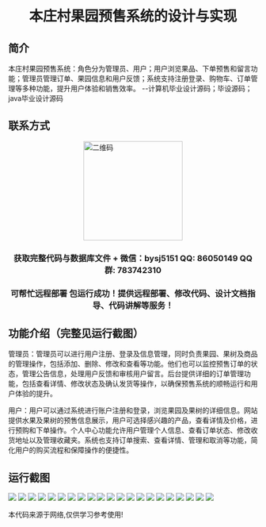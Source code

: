 <p><h1 align="center">本庄村果园预售系统的设计与实现</h1></p>

## 简介
本庄村果园预售系统：角色分为管理员、用户；用户浏览果品、下单预售和留言功能；管理员管理订单、果园信息和用户反馈；系统支持注册登录、购物车、订单管理等多种功能，提升用户体验和销售效率。    --计算机毕业设计源码；毕设源码；java毕业设计源码


## 联系方式
<img src="https://bs-1329754181.cos.ap-shanghai.myqcloud.com/wx.jpg" alt="二维码" style="display: block; margin: 0 auto;" width="200px">
<p><h3 align="center">获取完整代码与数据库文件 + 微信：bysj5151 QQ: 86050149 QQ群: 783742310</h3></p>
<p><h3 align="center">可帮忙远程部署 包运行成功！提供远程部署、修改代码、设计文档指导、代码讲解等服务！</h3></p>

## 功能介绍（完整见运行截图）
管理员：管理员可以进行用户注册、登录及信息管理，同时负责果园、果树及商品的管理操作，包括添加、删除、修改和查看等功能。他们也可以监控预售订单的状态，管理公告信息，处理用户反馈和审核用户留言。后台提供详细的订单管理功能，包括查看详情、修改状态及确认发货等操作，以确保预售系统的顺畅运行和用户体验的提升。

用户：用户可以通过系统进行账户注册和登录，浏览果园及果树的详细信息。网站提供水果及果树的预售信息展示，用户可选择感兴趣的产品，查看详情及价格，进行预购和下单操作。个人中心功能允许用户管理个人信息、查看订单状态、修改收货地址以及管理收藏夹。系统也支持订单搜索、查看详情、管理和取消等功能，简化用户的购买流程和保障操作的便捷性。


## 运行截图
![](https://bs-1329754181.cos.ap-shanghai.myqcloud.com/spring/BenZhuangCunFruitOrchardPreSaleSystemDesignAndImplementation1/img/001.jpg)
![](https://bs-1329754181.cos.ap-shanghai.myqcloud.com/spring/BenZhuangCunFruitOrchardPreSaleSystemDesignAndImplementation1/img/002.jpg)
![](https://bs-1329754181.cos.ap-shanghai.myqcloud.com/spring/BenZhuangCunFruitOrchardPreSaleSystemDesignAndImplementation1/img/003.jpg)
![](https://bs-1329754181.cos.ap-shanghai.myqcloud.com/spring/BenZhuangCunFruitOrchardPreSaleSystemDesignAndImplementation1/img/004.jpg)
![](https://bs-1329754181.cos.ap-shanghai.myqcloud.com/spring/BenZhuangCunFruitOrchardPreSaleSystemDesignAndImplementation1/img/005.jpg)
![](https://bs-1329754181.cos.ap-shanghai.myqcloud.com/spring/BenZhuangCunFruitOrchardPreSaleSystemDesignAndImplementation1/img/006.jpg)
![](https://bs-1329754181.cos.ap-shanghai.myqcloud.com/spring/BenZhuangCunFruitOrchardPreSaleSystemDesignAndImplementation1/img/007.jpg)
![](https://bs-1329754181.cos.ap-shanghai.myqcloud.com/spring/BenZhuangCunFruitOrchardPreSaleSystemDesignAndImplementation1/img/008.jpg)
![](https://bs-1329754181.cos.ap-shanghai.myqcloud.com/spring/BenZhuangCunFruitOrchardPreSaleSystemDesignAndImplementation1/img/009.jpg)
![](https://bs-1329754181.cos.ap-shanghai.myqcloud.com/spring/BenZhuangCunFruitOrchardPreSaleSystemDesignAndImplementation1/img/010.jpg)
![](https://bs-1329754181.cos.ap-shanghai.myqcloud.com/spring/BenZhuangCunFruitOrchardPreSaleSystemDesignAndImplementation1/img/011.jpg)
![](https://bs-1329754181.cos.ap-shanghai.myqcloud.com/spring/BenZhuangCunFruitOrchardPreSaleSystemDesignAndImplementation1/img/012.jpg)
![](https://bs-1329754181.cos.ap-shanghai.myqcloud.com/spring/BenZhuangCunFruitOrchardPreSaleSystemDesignAndImplementation1/img/013.jpg)
![](https://bs-1329754181.cos.ap-shanghai.myqcloud.com/spring/BenZhuangCunFruitOrchardPreSaleSystemDesignAndImplementation1/img/014.jpg)
![](https://bs-1329754181.cos.ap-shanghai.myqcloud.com/spring/BenZhuangCunFruitOrchardPreSaleSystemDesignAndImplementation1/img/015.jpg)
![](https://bs-1329754181.cos.ap-shanghai.myqcloud.com/spring/BenZhuangCunFruitOrchardPreSaleSystemDesignAndImplementation1/img/016.jpg)
![](https://bs-1329754181.cos.ap-shanghai.myqcloud.com/spring/BenZhuangCunFruitOrchardPreSaleSystemDesignAndImplementation1/img/017.jpg)
![](https://bs-1329754181.cos.ap-shanghai.myqcloud.com/spring/BenZhuangCunFruitOrchardPreSaleSystemDesignAndImplementation1/img/018.jpg)
![](https://bs-1329754181.cos.ap-shanghai.myqcloud.com/spring/BenZhuangCunFruitOrchardPreSaleSystemDesignAndImplementation1/img/019.jpg)
![](https://bs-1329754181.cos.ap-shanghai.myqcloud.com/spring/BenZhuangCunFruitOrchardPreSaleSystemDesignAndImplementation1/img/020.jpg)
![](https://bs-1329754181.cos.ap-shanghai.myqcloud.com/spring/BenZhuangCunFruitOrchardPreSaleSystemDesignAndImplementation1/img/021.jpg)

<p>本代码来源于网络,仅供学习参考使用!</p>

